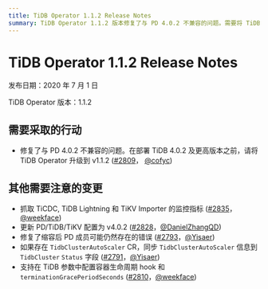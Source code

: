 ```yaml
---
title: TiDB Operator 1.1.2 Release Notes
summary: TiDB Operator 1.1.2 版本修复了与 PD 4.0.2 不兼容的问题。需要将 TiDB Operator 升级到 v1.1.2 后再部署 TiDB 4.0.2 及更高版本。其他变更包括抓取监控指标和更新配置为 v4.0.2，修复缩容后 PD 成员可能仍然存在的错误，同步信息到 `TidbCluster` `Status` 字段，以及支持在 TiDB 参数中配置容器生命周期 hook 和 `terminationGracePeriodSeconds`。
---
```


# TiDB Operator 1.1.2 Release Notes

发布日期：2020 年 7 月 1 日

TiDB Operator 版本：1.1.2

## 需要采取的行动

- 修复了与 PD 4.0.2 不兼容的问题。在部署 TiDB 4.0.2 及更高版本之前，请将 TiDB Operator 升级到 v1.1.2 ([#2809](https://github.com/pingcap/tidb-operator/pull/2809)， [@cofyc](https://github.com/cofyc))

## 其他需要注意的变更

- 抓取 TiCDC, TiDB Lightning 和 TiKV Importer 的监控指标 ([#2835](https://github.com/pingcap/tidb-operator/pull/2835)，[@weekface](https://github.com/weekface))
- 更新 PD/TiDB/TiKV 配置为 v4.0.2 ([#2828](https://github.com/pingcap/tidb-operator/pull/2828)，[@DanielZhangQD](https://github.com/DanielZhangQD))
- 修复了缩容后 PD 成员可能仍然存在的错误 ([#2793](https://github.com/pingcap/tidb-operator/pull/2793)，[@Yisaer](https://github.com/Yisaer))
- 如果存在 `TidbClusterAutoScaler` CR，同步 `TidbClusterAutoScaler` 信息到 `TidbCluster` `Status` 字段 ([#2791](https://github.com/pingcap/tidb-operator/pull/2791)，[@Yisaer](https://github.com/Yisaer))
- 支持在 TiDB 参数中配置容器生命周期 hook 和 `terminationGracePeriodSeconds` ([#2810](https://github.com/pingcap/tidb-operator/pull/2810)，[@weekface](https://github.com/weekface))
